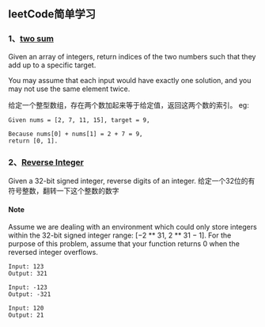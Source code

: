 ## leetCode简单学习
### 1、[two sum](https://github.com/CarberryChai/My-LeetCode/blob/master/src/twosum.js)
Given an array of integers, return indices of the two numbers such that they add up to a specific target.

You may assume that each input would have exactly one solution, and you may not use the same element twice.

给定一个整型数组，存在两个数加起来等于给定值，返回这两个数的索引。
eg:
```
Given nums = [2, 7, 11, 15], target = 9,

Because nums[0] + nums[1] = 2 + 7 = 9,
return [0, 1].
```
### 2、[Reverse Integer](https://github.com/CarberryChai/My-LeetCode/blob/master/src/reverseInteger.js)
Given a 32-bit signed integer, reverse digits of an integer.
给定一个32位的有符号整数，翻转一下这个整数的数字
#### Note
Assume we are dealing with an environment which could only store integers within the 32-bit signed integer range: [−2 ** 31,  2 ** 31 − 1]. For the purpose of this problem, assume that your function returns 0 when the reversed integer overflows.
```
Input: 123
Output: 321

Input: -123
Output: -321

Input: 120
Output: 21
```